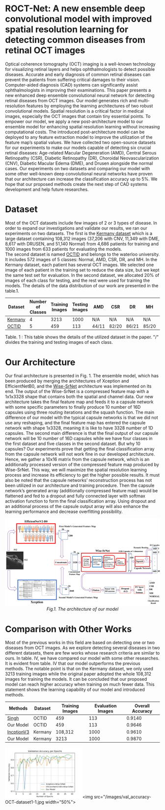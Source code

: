 # ROCT-Net: A new ensemble deep convolutional model with improved spatial resolution learning for detecting common diseases from retinal OCT images

Optical coherence tomography (OCT) imaging is a well-known technology for visualizing retinal layers and helps ophthalmologists to detect possible diseases. Accurate and early diagnosis of common retinal diseases can prevent the patients from suffering critical damages to their vision. Computer-aided diagnosis (CAD) systems can significantly assist ophthalmologists in improving their examinations. This paper presents a new enhanced deep ensemble convolutional neural network for detecting retinal diseases from OCT images. Our model generates rich and multi-resolution features by employing the learning architectures of two robust convolutional models. Spatial resolution is a critical factor in medical images, especially the OCT images that contain tiny essential points. To empower our model, we apply a new post-architecture model to our ensemble model for enhancing spatial resolution learning without increasing computational costs. The introduced post-architecture model can be deployed to any feature extraction model to improve the utilization of the feature map’s spatial values. We have collected two open-source datasets for our experiments to make our models capable of detecting six crucial retinal diseases: Age-related Macular Degeneration (AMD), Central Serous Retinopathy (CSR), Diabetic Retinopathy (DR), Choroidal Neovascularization (CNV), Diabetic Macular Edema (DME), and Drusen alongside the normal cases. Our experiments on two datasets and comparing our model with some other well-known deep convolutional neural networks have proven that our architecture can increase the classification accuracy up to 5%. We hope that our proposed methods create the next step of CAD systems development and help future researches.

# Dataset

Most of the OCT datasets include few images of 2 or 3 types of disease. In order to expand our investigations and validate our results, we ran our experiments on two datasets.
The first is the [Kermany dataset](https://data.mendeley.com/datasets/rscbjbr9sj/3) which is a large dataset containing 108,312 images (37,206 with CNV, 11,349 with DME, 8,617 with DRUSEN, and 51,140 Normal) from 4,686 patients for training and 1000 images from 633 patients for evaluating the models.</br>
The second dataset is named [OCTID](https://www.sciencedirect.com/science/article/abs/pii/S0045790618330842) and belongs to the waterloo university. It includes 572 images of 5 classes: Normal, AMD, CSR, DR, and MH. In the Kermany dataset, each patient has several OCT images. We selected one image of each patient in the training set to reduce the data size, but we kept the same test set for evaluation. In the second dataset, we allocated 20% of images of each class for testing, and the rest were used for training the models. The details of the data distribution of our work are
presented in the table.1.


  Dataset | Number of Classes | Training Images | Testing Images | AMD | CSR | DR | MH | CNV | DME | DRUSEN | NORMAL |
------------ | ------------- | ------------- | -------------  | -------------  | -------------  | -------------  | -------------  | -------------  | -------------  | -------------  | -------------  
 [Kermany](https://data.mendeley.com/datasets/rscbjbr9sj/3)| 4 | 3213 | 1000 | N/A | N/A | N/A | N/A | 791/250 | 709/250 | 713/250 | 1000/250 |
[OCTID](https://www.sciencedirect.com/science/article/abs/pii/S0045790618330842) | 5 | 459 | 113 | 44/11 | 82/20 | 86/21 | 85/20 | N/A | N/A | N/A | 165/41 

Table. 1 : This table shows the details of the utilized dataset in the paper. "/" divides the training and testing images of each class.

# Our Architecture

Our final architecture is presented in Fig. 1. The ensemble model, which has been produced by merging the architectures of Xception and EfficientNetB0, and the [Wise-SrNet](https://arxiv.org/abs/2104.12294) architecture was implemented on its end. The output of the Wise-SrNet is a compressed feature map with a 1x1x3328 shape that contains both the spatial and channel data. Our new architecture takes the final feature map and feeds it to a capsule network with some specific parameters to finally produce 10 number of 16D capsules using three routing iterations and the squash function. The main difference of our model with the typical capsule networks is that we did not use any reshaping, and the final feature map has entered the capsule network with shape 1x3328, meaning it is like to have 3328 number of 1D capsules. The second main difference is that the final output of our capsule network will be 10 number of 16D capsules while we have four classes in the first dataset and five classes in the second dataset. But why 10 capsules? 
Our experiments prove that getting the final classification array from the capsule network will not work fine in our developed architecture. Hence, we gather a 10x16 matrix from the capsule network, which is an additionally processed version of the compressed feature map produced by Wise-SrNet. This way, we will maximize the spatial resolution learning process and increase its efficiency to get the higher possible results. It must also be noted that the capsule networks’ reconstruction process has not been utilized in our architecture and training procedure. Then the capsule network’s generated array (additionally compressed feature map) would be flattened and fed to a dropout and fully connected layer with softmax activation function to form the final classification array. Using dropout and an additional process of the capsule output array will also enhance the learning performance and decrease overfitting possibility.

<p align="center">
    <img src="images/model-1.jpg" alt="photo not available" width="100%" height="70%">
    <br>
    <em> Fig.1. The architecture of our model</em>
</p>

# Comparison with Other Works

Most of the previous works in this field are based on detecting one or two diseases from OCT images. As we explore detecting several diseases in two different datasets, there are few works whose research criteria are similar to ours. In table. IV, we have compared our model with some other researches. It is evident from table. IV that our model outperforms the previous methods. The notable point is that on the Kermany dataset, we only used 3213 training images while the original paper adopted the whole 108,312 images for training the models. It can be concluded that our proposed model can reach higher accuracy when training on much fewer data. This statement shows the learning capability of our model and introduced methods.

  Methods | Dataset | Training Images | Evaluation Images | Overall Accuracy |
------------ | ------------- | ------------- | -------------  | -------------   
[Singh](https://arxiv.org/abs/2101.12041) | OCTID | 459 | 113 | 0.9140
Our Model | OCTID | 459 | 113 | 0.9646
[IncptionV3](https://www.sciencedirect.com/science/article/pii/S0092867418301545) | Kermany | 108,312 | 1000 | 0.9610
Our Model | Kermany | 3213 | 1000 | 0.9870

<img src="/images/val_accuracy-OCT-dataset2-1.jpg" width="50%"><img src="/images/val_accuracy-OCT-dataset1-1.jpg width="50%">
